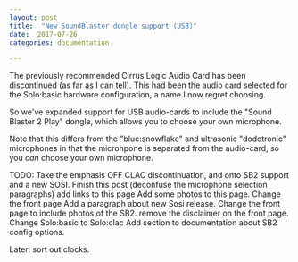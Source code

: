 ```yaml
---
layout: post
title:  "New SoundBlaster dongle support (USB)"
date:  2017-07-26
categories: documentation

---
```


The previously recommended Cirrus Logic Audio Card has been
discontinued (as far as I can tell). This had been the audio card
selected for the Solo:basic hardware configuration, a name I now
regret choosing.

So we've expanded support for USB audio-cards to include the "Sound
Blaster 2 Play" dongle, which allows you to choose your own
microphone.

Note that this differs from the "blue:snowflake" and ultrasonic
"dodotronic" microphones in that the microhpone is separated from the
audio-card, so you _can_ choose your own microphone.

TODO:
	Take the emphasis OFF CLAC discontinuation, and onto SB2 support and a new SOSI.
	Finish this post (deconfuse the microphone selection paragraphs)
	add links to this page
	Add some photos to this page.
	Change the front page
	Add a paragraph about new Sosi release.
	Change the front page to include photos of the SB2.
	remove the disclaimer on the front page.
	Change Solo:basic to Solo:clac
	Add section to documentation about SB2 config options.

Later: sort out clocks.
	
